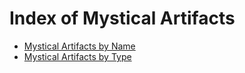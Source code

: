 # Index of Mystical Artifacts

* [Mystical Artifacts by Name](/gamemaster_rules/magic_item_indexes/items_by_name/)
* [Mystical Artifacts by Type](/gamemaster_rules/magic_item_indexes/items_by_type/)
